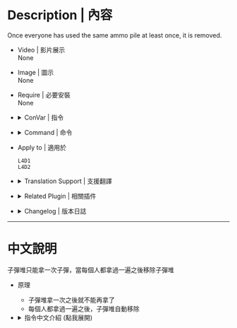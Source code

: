 # Description | 內容
Once everyone has used the same ammo pile at least once, it is removed.

* Video | 影片展示
<br/>None

* Image | 圖示
<br/>None

* Require | 必要安裝
<br/>None

* <details><summary>ConVar | 指令</summary>

	* cfg/sourcemod/l4d_limited_ammo_pile.cfg
		```php
        // If 1, Play sound when ammo already used.
        l4d_limited_ammo_pile_denied_sound "1"

        // If 1, Each player has only one chance to pick up ammo from each ammo pile. (0=No limit until ammo pile removed)
        l4d_limited_ammo_pile_one_time "1"

        // Changes how message displays. (0: Disable, 1:In chat, 2: In Hint Box, 3: In center text)
        l4d_limited_ammo_pile_announce_type "2"
		```
</details>

* <details><summary>Command | 命令</summary>

	None
</details>

* Apply to | 適用於
	```
	L4D1
	L4D2
	```

* <details><summary>Translation Support | 支援翻譯</summary>

	```
	English
	繁體中文
	简体中文
	Russian
	```
</details>

* <details><summary>Related Plugin | 相關插件</summary>

	1. [Percentage Limited Ammo Pile by NoroHime](https://forums.alliedmods.net/showthread.php?t=340484): ammo pile has shared limited ammo, dont waste any bullet
        * 子彈堆有數量限制且是共享的，拿完就沒了
</details>

* <details><summary>Changelog | 版本日誌</summary>

	* v1.4
		* Remake Code
		* Add more convars
		* Translation Support
		* Deny Sound
		* Provide a better method to check if player does fill a weapon fully from ammo pile
		* Compatible with [M60_GrenadeLauncher_patches](https://forums.alliedmods.net/showthread.php?t=323408)

	* v2.1
		* [Original Plugin by Thraka](http://forums.alliedmods.net/showthread.php?t=115898)
</details>

- - - -
# 中文說明
子彈堆只能拿一次子彈，當每個人都拿過一遍之後移除子彈堆

* 原理
	* 子彈堆拿一次之後就不能再拿了
	* 每個人都拿過一遍之後，子彈堆自動移除

* <details><summary>指令中文介紹 (點我展開)</summary>

	* cfg/sourcemod/l4d_limited_ammo_pile.cfg
		```php
        // 為1時，子彈堆不能拿取有提示音效
        l4d_limited_ammo_pile_denied_sound "1"

        // 為1時，子彈堆只能拿一次 (0=無限制)
        l4d_limited_ammo_pile_one_time "1"

        // 提示該如何顯示. (0: 不提示, 1: 聊天框, 2: 黑底白字框, 3: 螢幕正中間)
        l4d_limited_ammo_pile_announce_type "2"
		```
</details>



